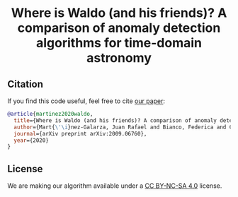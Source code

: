 <h1 align="center">Where is Waldo (and his friends)? A comparison of
anomaly detection algorithms for time-domain astronomy</h1>

## Citation

If you find this code useful, feel free to cite [our paper](https://arxiv.org/pdf/2009.06760.pdf):

```bibtex
@article{martinez2020waldo,
  title={Where is Waldo (and his friends)? A comparison of anomaly detection algorithms for time-domain astronomy},
  author={Mart{\'\i}nez-Galarza, Juan Rafael and Bianco, Federica and Crake, Dennis and Tirumala, Kushal and Mahabal, Ashish A and Graham, Matthew J and Giles, Daniel},
  journal={arXiv preprint arXiv:2009.06760},
  year={2020}
}
```

## License

We are making our algorithm available under a [CC BY-NC-SA 4.0](https://creativecommons.org/licenses/by-nc-sa/4.0/) license.
